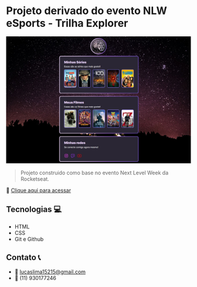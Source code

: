 # Projeto derivado do evento NLW eSports - Trilha Explorer

![preview](./.github/preview.png)

> Projeto construido como base no evento Next Level Week da Rocketseat.

🔗 [Clique aqui para acessar](https://lucaslimazz.github.io/projeto-filmes-series)

## Tecnologias 💻

- HTML
- CSS
- Git e Github

## Contato 📞

- 📧 lucaslima15215@gmail.com
- 📱 (11) 930177246 




